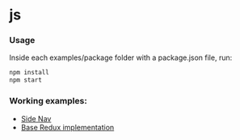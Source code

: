 # js

### Usage
Inside each examples/package folder with a package.json file, run:

```bash
npm install
npm start
```


### Working examples:
* [Side Nav](examples/ui/side_navigation/readme.md) 
* [Base Redux implementation](examples/redux/Getting-Started-with-Redux/readme.md) 

